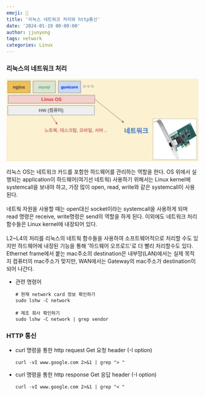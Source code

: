 ```yaml
---
emoji: 🧢
title: '리눅스 네트워크 처리와 http통신'
date: '2024-01-19 00:00:00'
author: jjunyong
tags: network
categories: Linux
---
```


### 리눅스의 네트워크 처리

![image1](./image1.png)

리눅스 OS는 네트워크 카드를 포함한 하드웨어를 관리하는 역할을 한다.
OS 위에서 실행되는 application이 하드웨어(여기선 네트웍) 사용하기 위해서는 Linux kernel에 systemcall을 보내야 하고, 가장 많이 open, read, write와 같은 systemcall이 사용된다.
<br>
<br>
네트웍 자원을 사용할 때는 open대신 socket이라는 systemcall을 사용하게 되며 read 명령은 receive, write명령은 send의 역할을 하게 된다. 
이외에도 네트워크 처리함수들은 Linux kernel에 내장되어 있다. 
<br>
<br>
L2~L4의 처리를 리눅스의 네트웍 함수들을 사용하여 소프트웨어적으로 처리할 수도 있지만 하드웨어에 내장된 기능을 통해 '하드웨어 오프로드'로 더 빨리 처리할수도 있다. 
<br>
Ethernet frame에서 붙는 mac주소의 destination은 내부망(LAN)에서는 실제 목적지 컴퓨터의 mac주소가 맞지만, WAN에서는 Gateway의 mac주소가 destination이 되어 나간다. 

- 관련 명령어
  ```
  # 현재 network card 정보 확인하기
  sudo lshw -C network

  # 제조 회사 확인하기
  sudo lshw -C network | grep vendor
  ```

### HTTP 통신
- curl 명령을 통한 http request Get 요청 header (-I option)
  ```
  curl -vI www.google.com 2>&1 | grep "> "
  ```
- curl 명령을 통한 http response Get 응답 header (-I option)
  ```
  curl -vI www.google.com 2>&1 | grep "< "
  ```
